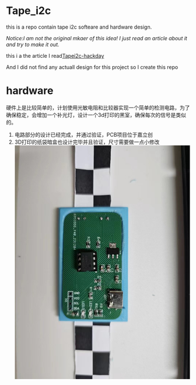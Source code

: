 # Tape_i2c
this is a repo contain tape i2c softeare and hardware design.

*Notice:I am not the original mkaer of this idea! I just read an article about it and try to make it out.*

this i a the article I read[Tapei2c-hackday](https://hackaday.com/2021/05/03/i2c-paper-tape-reader-is-not-what-you-think/)

And I did not find any actuall design for this project so I create this repo

# hardware

硬件上是比较简单的，计划使用光敏电阻和比较器实现一个简单的检测电路，为了确保稳定，会增加一个补光灯，设计一个3d打印的黑室，确保每次的信号是类似的。

1. 电路部分的设计已经完成，并通过验证，PCB项目位于嘉立创
2. 3D打印的纸袋暗盒也设计完毕并且验证，尺寸需要做一点小修改
![1](hardwaredesign.jpg)


